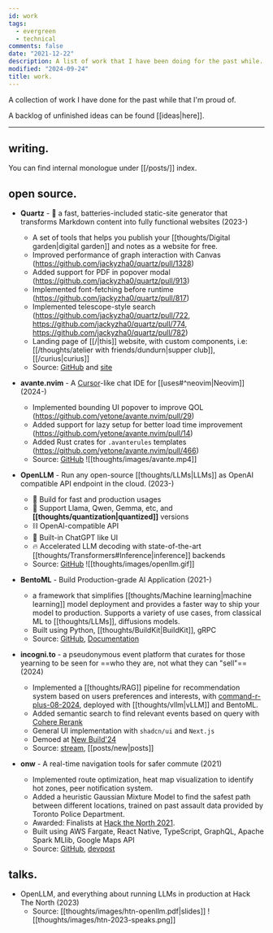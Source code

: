 ```yaml
---
id: work
tags:
  - evergreen
  - technical
comments: false
date: "2021-12-22"
description: A list of work that I have been doing for the past while.
modified: "2024-09-24"
title: work.
---
```

A collection of work I have done for the past while that I'm proud of.

A backlog of unfinished ideas can be found [[ideas|here]].

---
## writing.

You can find internal monologue under [[/posts/]] index.

## open source.

- **Quartz** - 🌱 a fast, batteries-included static-site generator that transforms Markdown content into fully functional websites (2023-)
  - A set of tools that helps you publish your [[thoughts/Digital garden|digital garden]] and notes as a website for free.
  - Improved performance of graph interaction with Canvas (https://github.com/jackyzha0/quartz/pull/1328)
  - Added support for PDF in popover modal (https://github.com/jackyzha0/quartz/pull/913)
  - Implemented font-fetching before runtime (https://github.com/jackyzha0/quartz/pull/817)
  - Implemented telescope-style search (https://github.com/jackyzha0/quartz/pull/722, https://github.com/jackyzha0/quartz/pull/774, https://github.com/jackyzha0/quartz/pull/782)
  - Landing page of [[/|this]] website, with custom components, i.e: [[/thoughts/atelier with friends/dundurn|supper club]], [[/curius|curius]]
  - Source: [GitHub](https://github.com/jackyzha0/quartz) and [site](https://quartz.jzhao.xyz/)

- **avante.nvim** - A [Cursor](https://www.cursor.com/)-like chat IDE for [[uses#^neovim|Neovim]] (2024-)
  - Implemented bounding UI popover to improve QOL (https://github.com/yetone/avante.nvim/pull/29)
  - Added support for lazy setup for better load time improvement (https://github.com/yetone/avante.nvim/pull/14)
  - Added Rust crates for `.avanterules` templates (https://github.com/yetone/avante.nvim/pull/466)
  - Source: [GitHub](https://github.com/yetone/avante.nvim)
  ![[thoughts/images/avante.mp4]]

- **OpenLLM** - Run any open-source [[thoughts/LLMs|LLMs]] as OpenAI compatible API endpoint in the cloud. (2023-)
  - 🔬 Build for fast and production usages
  - 🚂 Support Llama, Qwen, Gemma, etc, and **[[thoughts/quantization|quantized]]** versions
  - ⛓️ OpenAI-compatible API
  - 💬 Built-in ChatGPT like UI
  - 🔥 Accelerated LLM decoding with state-of-the-art [[thoughts/Transformers#Inference|inference]] backends
  - Source: [GitHub](https://github.com/bentoml/openllm)
  ![[thoughts/images/openllm.gif]]

- **BentoML** - Build Production-grade AI Application (2021-)
  - a framework that simplifies [[thoughts/Machine learning|machine learning]] model deployment and provides a faster way to ship your model to production. Supports a variety of use cases, from classical ML to [[thoughts/LLMs]], diffusions models.
  - Built using Python, [[thoughts/BuildKit|BuildKit]], gRPC
  - Source: [GitHub](https://github.com/bentoml/bentoml), [Documentation](https://docs.bentoml.com)

- **incogni.to** - a pseudonymous event platform that curates for those yearning to be seen for ==who they are, not what they can "sell"== (2024)
  - Implemented a [[thoughts/RAG]] pipeline for recommendation system based on users preferences and interests, with [command-r-plus-08-2024](https://huggingface.co/CohereForAI/c4ai-command-r-plus), deployed with [[thoughts/vllm|vLLM]] and BentoML.
  - Added semantic search to find relevant events based on query with [Cohere Rerank](https://cohere.com/rerank)
  - General UI implementation with `shadcn/ui` and `Next.js`
  - Demoed at [New Build'24](https://x.com/newsystems_/status/1828455648377327976)
  - Source: [stream](https://x.com/i/broadcasts/1OwxWNvzRejJQ), [[posts/new|posts]]

- **onw** - A real-time navigation tools for safer commute (2021)
  - Implemented route optimization, heat map visualization to identify hot zones, peer notification system.
  - Added a heuristic Gaussian Mixture Model to find the safest path between different locations, trained on past assault data provided by Toronto Police Department.
  - Awarded: Finalists at [Hack the North 2021](https://devpost.com/software/twogether).
  - Built using AWS Fargate, React Native, TypeScript, GraphQL, Apache Spark MLlib, Google Maps API
  - Source: [GitHub](https://github.com/tiproad/omw), [devpost](https://devpost.com/software/twogether)


## talks.

- OpenLLM, and everything about running LLMs in production at Hack The North (2023)
  - Source: [[thoughts/images/htn-openllm.pdf|slides]]
  ![[thoughts/images/htn-2023-speaks.png]]

